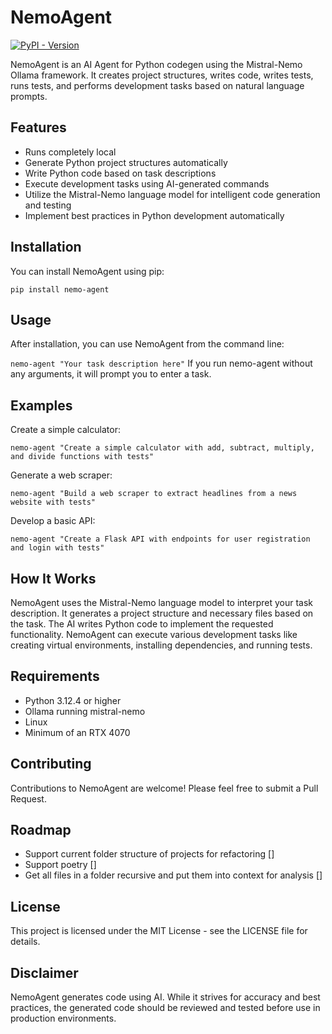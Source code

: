 # NemoAgent

[![PyPI - Version](https://img.shields.io/pypi/v/nemo-agent)](https://pypi.org/project/nemo-agent/)

NemoAgent is an AI Agent for Python codegen using the Mistral-Nemo Ollama framework. It creates project structures, writes code, writes tests, runs tests, and performs development tasks based on natural language prompts.

## Features
* Runs completely local
* Generate Python project structures automatically
* Write Python code based on task descriptions
* Execute development tasks using AI-generated commands
* Utilize the Mistral-Nemo language model for intelligent code generation and testing
* Implement best practices in Python development automatically

## Installation
You can install NemoAgent using pip:

`pip install nemo-agent`

## Usage
After installation, you can use NemoAgent from the command line:

`nemo-agent "Your task description here"`
If you run nemo-agent without any arguments, it will prompt you to enter a task.

## Examples
Create a simple calculator:

`nemo-agent "Create a simple calculator with add, subtract, multiply, and divide functions with tests"`

Generate a web scraper:

`nemo-agent "Build a web scraper to extract headlines from a news website with tests"`

Develop a basic API:

`nemo-agent "Create a Flask API with endpoints for user registration and login with tests"`

## How It Works

NemoAgent uses the Mistral-Nemo language model to interpret your task description.
It generates a project structure and necessary files based on the task.
The AI writes Python code to implement the requested functionality.
NemoAgent can execute various development tasks like creating virtual environments, installing dependencies, and running tests.

## Requirements
* Python 3.12.4 or higher
* Ollama running mistral-nemo
* Linux
* Minimum of an RTX 4070

## Contributing
Contributions to NemoAgent are welcome! Please feel free to submit a Pull Request.

## Roadmap
* Support current folder structure of projects for refactoring []
* Support poetry []
* Get all files in a folder recursive and put them into context for analysis []

## License
This project is licensed under the MIT License - see the LICENSE file for details.

## Disclaimer
NemoAgent generates code using AI. While it strives for accuracy and best practices, the generated code should be reviewed and tested before use in production environments.
